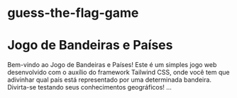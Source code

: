 # guess-the-flag-game
# Jogo de Bandeiras e Países

Bem-vindo ao Jogo de Bandeiras e Países! Este é um simples jogo web desenvolvido com o auxílio do framework Tailwind CSS, onde você tem que adivinhar qual país está representado por uma determinada bandeira. Divirta-se testando seus conhecimentos geográficos!
...


